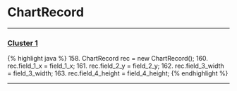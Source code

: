 # ChartRecord

***

### [Cluster 1](./1)
{% highlight java %}
158. ChartRecord rec = new ChartRecord();
160. rec.field_1_x = field_1_x;
161. rec.field_2_y = field_2_y;
162. rec.field_3_width = field_3_width;
163. rec.field_4_height = field_4_height;
{% endhighlight %}

***

